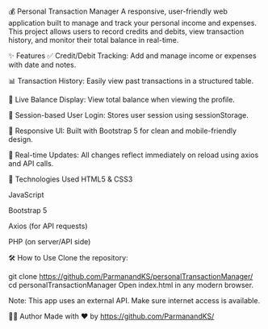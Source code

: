 💰 Personal Transaction Manager A responsive, user-friendly web application built to manage and track your personal income and expenses. This project allows users to record credits and debits, view transaction history, and monitor their total balance in real-time.

✨ Features ✅ Credit/Debit Tracking: Add and manage income or expenses with date and notes.

📊 Transaction History: Easily view past transactions in a structured table.

💼 Live Balance Display: View total balance when viewing the profile.

🔐 Session-based User Login: Stores user session using sessionStorage.

🎨 Responsive UI: Built with Bootstrap 5 for clean and mobile-friendly design.

🔁 Real-time Updates: All changes reflect immediately on reload using axios and API calls.

🚀 Technologies Used HTML5 & CSS3

JavaScript

Bootstrap 5

Axios (for API requests)

PHP (on server/API side)

🛠️ How to Use Clone the repository:

git clone https://github.com/ParmanandKS/personalTransactionManager/ cd personalTransactionManager Open index.html in any modern browser.

Note: This app uses an external API. Make sure internet access is available.

🙋‍♂️ Author Made with ❤️ by https://github.com/ParmanandKS/